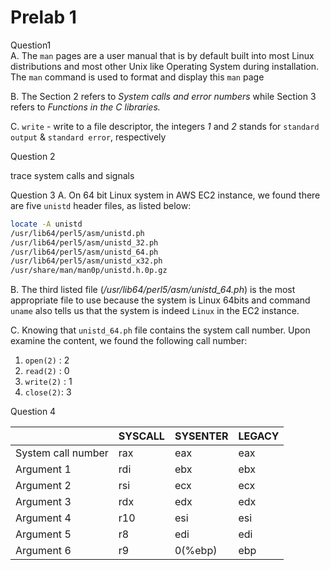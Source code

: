 # Prelab 1
Question1		
 A. The `man` pages are a user manual that is by default built into most  Linux  distributions and most other Unix like Operating System during installation. The `man` command is used to format and display this `man` page

B. The Section 2 refers to *System calls and error numbers* while Section 3 refers to *Functions in the C libraries.*

C. `write` - write to a file descriptor, the integers *1* and *2* stands for `standard output` & `standard error`, respectively

Question 2

trace system calls and signals

Question 3
A. On 64 bit Linux system in AWS EC2 instance, we found there are five `unistd` header files, as listed below:
``` bash 
locate -A unistd
/usr/lib64/perl5/asm/unistd.ph
/usr/lib64/perl5/asm/unistd_32.ph
/usr/lib64/perl5/asm/unistd_64.ph
/usr/lib64/perl5/asm/unistd_x32.ph
/usr/share/man/man0p/unistd.h.0p.gz
```

B. The third listed file (*/usr/lib64/perl5/asm/unistd_64.ph*) is the most appropriate file to use because the system is Linux 64bits and command `uname` also tells us that the system is indeed `Linux` in the EC2 instance.

C. Knowing that `unistd_64.ph` file contains the system call number. Upon examine the content, we found the following call number:
1. `open(2)` : 2
2. `read(2)` : 0 
3. `write(2)` : 1
4. `close(2)`: 3

Question 4      

|                    | SYSCALL | SYSENTER | LEGACY |
|--------------------|---------|----------|--------|
| System call number | rax     | eax      | eax    |
| Argument 1         | rdi     | ebx      | ebx    |
| Argument 2         | rsi     | ecx      | ecx    |
| Argument 3         | rdx     | edx      | edx    |
| Argument 4         | r10     | esi      | esi    |
| Argument 5         | r8      | edi      | edi    |
| Argument 6         | r9      | 0(%ebp)  | ebp    |
